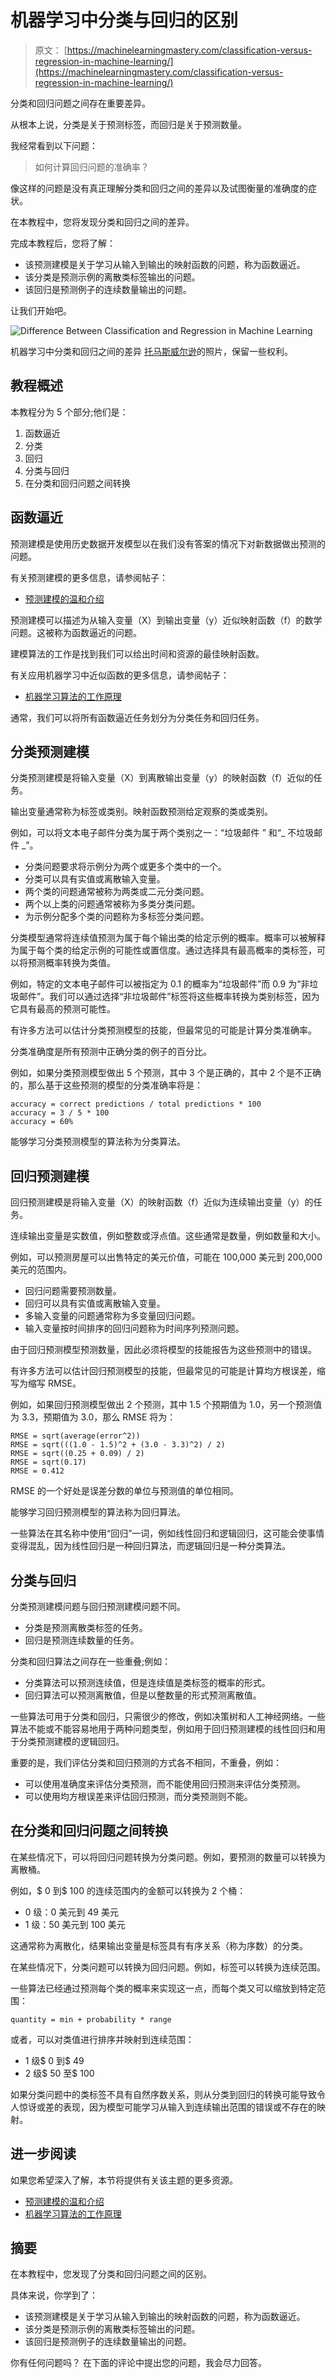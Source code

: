 # 机器学习中分类与回归的区别

> 原文： [https://machinelearningmastery.com/classification-versus-regression-in-machine-learning/](https://machinelearningmastery.com/classification-versus-regression-in-machine-learning/)

分类和回归问题之间存在重要差异。

从根本上说，分类是关于预测标签，而回归是关于预测数量。

我经常看到以下问题：

> 如何计算回归问题的准确率？

像这样的问题是没有真正理解分类和回归之间的差异以及试图衡量的准确度的症状。

在本教程中，您将发现分类和回归之间的差异。

完成本教程后，您将了解：

*   该预测建模是关于学习从输入到输出的映射函数的问题，称为函数逼近。
*   该分类是预测示例的离散类标签输出的问题。
*   该回归是预测例子的连续数量输出的问题。

让我们开始吧。

![Difference Between Classification and Regression in Machine Learning](img/1a050a4f6b40fdc6d76210352edd3f7b.jpg)

机器学习中分类和回归之间的差异
[托马斯威尔逊](https://www.flickr.com/photos/thomaswilson33/7946276420/)的照片，保留一些权利。

## 教程概述

本教程分为 5 个部分;他们是：

1.  函数逼近
2.  分类
3.  回归
4.  分类与回归
5.  在分类和回归问题之间转换

## 函数逼近

预测建模是使用历史数据开发模型以在我们没有答案的情况下对新数据做出预测的问题。

有关预测建模的更多信息，请参阅帖子：

*   [预测建模的温和介绍](https://machinelearningmastery.com/gentle-introduction-to-predictive-modeling/)

预测建模可以描述为从输入变量（X）到输出变量（y）近似映射函数（f）的数学问题。这被称为函数逼近的问题。

建模算法的工作是找到我们可以给出时间和资源的最佳映射函数。

有关应用机器学习中近似函数的更多信息，请参阅帖子：

*   [机器学习算法的工作原理](https://machinelearningmastery.com/how-machine-learning-algorithms-work/)

通常，我们可以将所有函数逼近任务划分为分类任务和回归任务。

## 分类预测建模

分类预测建模是将输入变量（X）到离散输出变量（y）的映射函数（f）近似的任务。

输出变量通常称为标签或类别。映射函数预测给定观察的类或类别。

例如，可以将文本电子邮件分类为属于两个类别之一：“垃圾邮件 _”_ 和“_ 不垃圾邮件 _”。

*   分类问题要求将示例分为两个或更多个类中的一个。
*   分类可以具有实值或离散输入变量。
*   两个类的问题通常被称为两类或二元分类问题。
*   两个以上类的问题通常被称为多类分类问题。
*   为示例分配多个类的问题称为多标签分类问题。

分类模型通常将连续值预测为属于每个输出类的给定示例的概率。概率可以被解释为属于每个类的给定示例的可能性或置信度。通过选择具有最高概率的类标签，可以将预测概率转换为类值。

例如，特定的文本电子邮件可以被指定为 0.1 的概率为“垃圾邮件”而 0.9 为“非垃圾邮件”。我们可以通过选择“非垃圾邮件”标签将这些概率转换为类别标签，因为它具有最高的预测可能性。

有许多方法可以估计分类预测模型的技能，但最常见的可能是计算分类准确率。

分类准确度是所有预测中正确分类的例子的百分比。

例如，如果分类预测模型做出 5 个预测，其中 3 个是正确的，其中 2 个是不正确的，那么基于这些预测的模型的分类准确率将是：

```
accuracy = correct predictions / total predictions * 100
accuracy = 3 / 5 * 100
accuracy = 60%
```

能够学习分类预测模型的算法称为分类算法。

## 回归预测建模

回归预测建模是将输入变量（X）的映射函数（f）近似为连续输出变量（y）的任务。

连续输出变量是实数值，例如整数或浮点值。这些通常是数量，例如数量和大小。

例如，可以预测房屋可以出售特定的美元价值，可能在 100,000 美元到 200,000 美元的范围内。

*   回归问题需要预测数量。
*   回归可以具有实值或离散输入变量。
*   多输入变量的问题通常称为多变量回归问题。
*   输入变量按时间排序的回归问题称为时间序列预测问题。

由于回归预测模型预测数量，因此必须将模型的技能报告为这些预测中的错误。

有许多方法可以估计回归预测模型的技能，但最常见的可能是计算均方根误差，缩写为缩写 RMSE。

例如，如果回归预测模型做出 2 个预测，其中 1.5 个预期值为 1.0，另一个预测值为 3.3，预期值为 3.0，那么 RMSE 将为：

```
RMSE = sqrt(average(error^2))
RMSE = sqrt(((1.0 - 1.5)^2 + (3.0 - 3.3)^2) / 2)
RMSE = sqrt((0.25 + 0.09) / 2)
RMSE = sqrt(0.17)
RMSE = 0.412
```

RMSE 的一个好处是误差分数的单位与预测值的单位相同。

能够学习回归预测模型的算法称为回归算法。

一些算法在其名称中使用“回归”一词，例如线性回归和逻辑回归，这可能会使事情变得混乱，因为线性回归是一种回归算法，而逻辑回归是一种分类算法。

## 分类与回归

分类预测建模问题与回归预测建模问题不同。

*   分类是预测离散类标签的任务。
*   回归是预测连续数量的任务。

分类和回归算法之间存在一些重叠;例如：

*   分类算法可以预测连续值，但是连续值是类标签的概率的形式。
*   回归算法可以预测离散值，但是以整数量的形式预测离散值。

一些算法可用于分类和回归，只需很少的修改，例如决策树和人工神经网络。一些算法不能或不能容易地用于两种问题类型，例如用于回归预测建模的线性回归和用于分类预测建模的逻辑回归。

重要的是，我们评估分类和回归预测的方式各不相同，不重叠，例如：

*   可以使用准确度来评估分类预测，而不能使用回归预测来评估分类预测。
*   可以使用均方根误差来评估回归预测，而分类预测则不能。

## 在分类和回归问题之间转换

在某些情况下，可以将回归问题转换为分类问题。例如，要预测的数量可以转换为离散桶。

例如，$ 0 到$ 100 的连续范围内的金额可以转换为 2 个桶：

*   0 级：0 美元到 49 美元
*   1 级：50 美元到 100 美元

这通常称为离散化，结果输出变量是标签具有有序关系（称为序数）的分类。

在某些情况下，分类问题可以转换为回归问题。例如，标签可以转换为连续范围。

一些算法已经通过预测每个类的概率来实现这一点，而每个类又可以缩放到特定范围：

```
quantity = min + probability * range
```

或者，可以对类值进行排序并映射到连续范围：

*   1 级$ 0 到$ 49
*   2 级$ 50 至$ 100

如果分类问题中的类标签不具有自然序数关系，则从分类到回归的转换可能导致令人惊讶或差的表现，因为模型可能学习从输入到连续输出范围的错误或不存在的映射。

## 进一步阅读

如果您希望深入了解，本节将提供有关该主题的更多资源。

*   [预测建模的温和介绍](https://machinelearningmastery.com/gentle-introduction-to-predictive-modeling/)
*   [机器学习算法的工作原理](https://machinelearningmastery.com/how-machine-learning-algorithms-work/)

## 摘要

在本教程中，您发现了分类和回归问题之间的区别。

具体来说，你学到了：

*   该预测建模是关于学习从输入到输出的映射函数的问题，称为函数逼近。
*   该分类是预测示例的离散类标签输出的问题。
*   该回归是预测例子的连续数量输出的问题。

你有任何问题吗？
在下面的评论中提出您的问题，我会尽力回答。